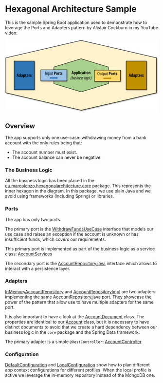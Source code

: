 # Hexagonal Architecture Sample
This is the sample Spring Boot application used to demonstrate how to leverage the Ports and Adapters pattern by Alistair Cockburn in my YouTube video: <link here>

![Hexagonal High Level Diagram](hexagonal%20high%20level.png)

## Overview
The app supports only one use-case: withdrawing money from a bank account with the only rules being that:
* The account number must exist.
* The account balance can never be negative.

### The Business Logic
All the business logic has been placed in the [eu.marcolenzo.hexagonalarchitecture.core](src/main/java/eu/marcolenzo/hexagonalarchitecture/core) package. This represents the inner hexagon in the diagram. In this package, we use plain Java and we avoid using frameworks (including Spring) or libraries.

### Ports
The app has only two ports.

The primary port is the [WithdrawFundsUseCase](src/main/java/eu/marcolenzo/hexagonalarchitecture/core/usecases/WithdrawFundsUseCase.java) interface that models our use case and raises an exception if the account is unknown or has insufficient funds, which covers our requirements.

This primary port is implemented as part of the business logic as a service class: [AccountServices](src/main/java/eu/marcolenzo/hexagonalarchitecture/core/domain/AccountServices.java)

The secondary port is the [AccountRepository.java](src/main/java/eu/marcolenzo/hexagonalarchitecture/core/repositories/AccountRepository.java) interface which allows to interact with a persistence layer. 

### Adapters
[InMemoryAccountRepository](src/main/java/eu/marcolenzo/hexagonalarchitecture/persistence/memory/InMemoryAccountRepository.java) and [AccountRepositoryImpl](src/main/java/eu/marcolenzo/hexagonalarchitecture/persistence/mongo/AccountRepositoryImpl.java) are two adapters implementing the same [AccountRepository.java](src/main/java/eu/marcolenzo/hexagonalarchitecture/core/repositories/AccountRepository.java) port. They showcase the power of the pattern that allow use to have multiple adapters for the same port.

It is also important to have a look at the [AccountDocument](src/main/java/eu/marcolenzo/hexagonalarchitecture/persistence/mongo/AccountDocument.java) class. The properties are identical to our [Account](src/main/java/eu/marcolenzo/hexagonalarchitecture/core/domain/Account.java) class, but it is necessary to have distinct documents to avoid that we create a hard dependency between our business logic in the `core` package and the Spring Data framework.

The primary adapter is a simple `@RestController`: [AccountController](src/main/java/eu/marcolenzo/hexagonalarchitecture/web/controllers/AccountController.java)

### Configuration
[DefaultConfiguration](src/main/java/eu/marcolenzo/hexagonalarchitecture/configuration/DefaultConfiguration.java) and [LocalConfiguration](src/main/java/eu/marcolenzo/hexagonalarchitecture/configuration/LocalConfiguration.java) show how to plan different app context configurations for different profiles. When the local profile is active we leverage the in-memory repository instead of the MongoDB one.